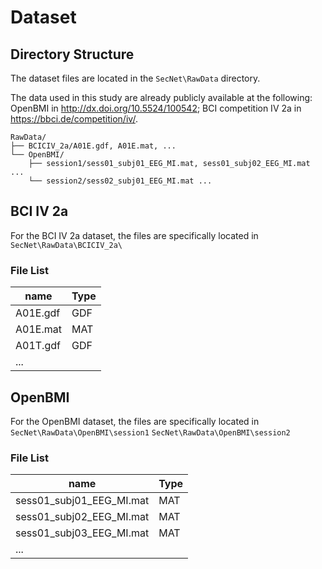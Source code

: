 # Dataset

## Directory Structure


The dataset files are located in the `SecNet\RawData` directory.


The data used in this study are already publicly available at the following: OpenBMI in http://dx.doi.org/10.5524/100542;  BCI competition IV 2a in https://bbci.de/competition/iv/. 

```
RawData/
├── BCICIV_2a/A01E.gdf, A01E.mat, ...
└── OpenBMI/
    ├── session1/sess01_subj01_EEG_MI.mat, sess01_subj02_EEG_MI.mat ...
    └── session2/sess02_subj01_EEG_MI.mat ...
```

## BCI IV 2a
For the BCI IV 2a dataset, the files are specifically located in `SecNet\RawData\BCICIV_2a\`

### File List

| name     | Type | 
|----------|------| 
| A01E.gdf | GDF  | 
| A01E.mat | MAT  | 
| A01T.gdf | GDF  |  
| ...      |      |

## OpenBMI
For the OpenBMI dataset, the files are specifically located in `SecNet\RawData\OpenBMI\session1`
`SecNet\RawData\OpenBMI\session2`


### File List


| name     | Type | 
|----------|------| 
| sess01_subj01_EEG_MI.mat | MAT  | 
| sess01_subj02_EEG_MI.mat | MAT  | 
| sess01_subj03_EEG_MI.mat | MAT  |  
| ...      |      |


